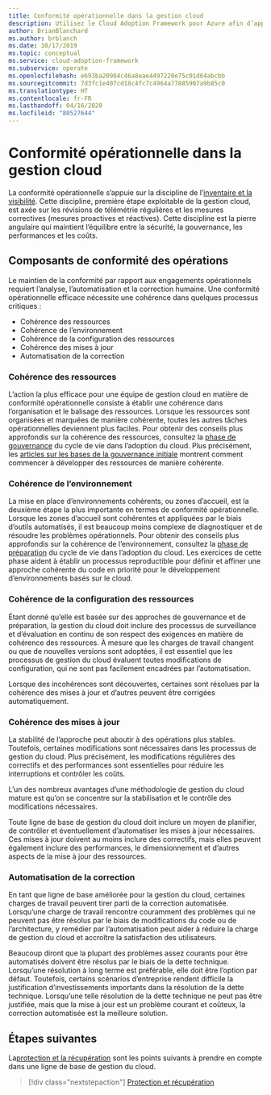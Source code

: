 ```yaml
---
title: Conformité opérationnelle dans la gestion cloud
description: Utilisez le Cloud Adoption Framework pour Azure afin d’apprendre à maintenir une conformité aux engagements opérationnels.
author: BrianBlanchard
ms.author: brblanch
ms.date: 10/17/2019
ms.topic: conceptual
ms.service: cloud-adoption-framework
ms.subservice: operate
ms.openlocfilehash: e693ba20984c46a8eae4497220e75c01d64abcbb
ms.sourcegitcommit: 7d3fc1e407cd18c4fc7c4964a77885907a9b85c0
ms.translationtype: HT
ms.contentlocale: fr-FR
ms.lasthandoff: 04/16/2020
ms.locfileid: "80527644"
---
```

# <a name="operational-compliance-in-cloud-management"></a>Conformité opérationnelle dans la gestion cloud

La conformité opérationnelle s’appuie sur la discipline de l’[inventaire et la visibilité](./inventory.md). Cette discipline, première étape exploitable de la gestion cloud, est axée sur les révisions de télémétrie régulières et les mesures correctives (mesures proactives et réactives). Cette discipline est la pierre angulaire qui maintient l’équilibre entre la sécurité, la gouvernance, les performances et les coûts.

## <a name="components-of-operations-compliance"></a>Composants de conformité des opérations

Le maintien de la conformité par rapport aux engagements opérationnels requiert l’analyse, l’automatisation et la correction humaine. Une conformité opérationnelle efficace nécessite une cohérence dans quelques processus critiques :

- Cohérence des ressources
- Cohérence de l’environnement
- Cohérence de la configuration des ressources
- Cohérence des mises à jour
- Automatisation de la correction

### <a name="resource-consistency"></a>Cohérence des ressources

L’action la plus efficace pour une équipe de gestion cloud en matière de conformité opérationnelle consiste à établir une cohérence dans l’organisation et le balisage des ressources. Lorsque les ressources sont organisées et marquées de manière cohérente, toutes les autres tâches opérationnelles deviennent plus faciles. Pour obtenir des conseils plus approfondis sur la cohérence des ressources, consultez la [phase de gouvernance](../../govern/index.md) du cycle de vie dans l’adoption du cloud. Plus précisément, les [articles sur les bases de la gouvernance initiale](../../govern/initial-foundation.md) montrent comment commencer à développer des ressources de manière cohérente.

### <a name="environment-consistency"></a>Cohérence de l’environnement

La mise en place d’environnements cohérents, ou zones d’accueil, est la deuxième étape la plus importante en termes de conformité opérationnelle. Lorsque les zones d’accueil sont cohérentes et appliquées par le biais d’outils automatisés, il est beaucoup moins complexe de diagnostiquer et de résoudre les problèmes opérationnels. Pour obtenir des conseils plus approfondis sur la cohérence de l’environnement, consultez la [phase de préparation](../../ready/index.md) du cycle de vie dans l’adoption du cloud. Les exercices de cette phase aident à établir un processus reproductible pour définir et affiner une approche cohérente du code en priorité pour le développement d’environnements basés sur le cloud.

### <a name="resource-configuration-consistency"></a>Cohérence de la configuration des ressources

Étant donné qu’elle est basée sur des approches de gouvernance et de préparation, la gestion du cloud doit inclure des processus de surveillance et d’évaluation en continu de son respect des exigences en matière de cohérence des ressources. À mesure que les charges de travail changent ou que de nouvelles versions sont adoptées, il est essentiel que les processus de gestion du cloud évaluent toutes modifications de configuration, qui ne sont pas facilement encadrées par l’automatisation.

Lorsque des incohérences sont découvertes, certaines sont résolues par la cohérence des mises à jour et d’autres peuvent être corrigées automatiquement.

### <a name="update-consistency"></a>Cohérence des mises à jour

La stabilité de l’approche peut aboutir à des opérations plus stables. Toutefois, certaines modifications sont nécessaires dans les processus de gestion du cloud. Plus précisément, les modifications régulières des correctifs et des performances sont essentielles pour réduire les interruptions et contrôler les coûts.

L’un des nombreux avantages d’une méthodologie de gestion du cloud mature est qu’on se concentre sur la stabilisation et le contrôle des modifications nécessaires.

Toute ligne de base de gestion du cloud doit inclure un moyen de planifier, de contrôler et éventuellement d’automatiser les mises à jour nécessaires. Ces mises à jour doivent au moins inclure des correctifs, mais elles peuvent également inclure des performances, le dimensionnement et d’autres aspects de la mise à jour des ressources.

### <a name="remediation-automation"></a>Automatisation de la correction

En tant que ligne de base améliorée pour la gestion du cloud, certaines charges de travail peuvent tirer parti de la correction automatisée. Lorsqu’une charge de travail rencontre couramment des problèmes qui ne peuvent pas être résolus par le biais de modifications du code ou de l’architecture, y remédier par l’automatisation peut aider à réduire la charge de gestion du cloud et accroître la satisfaction des utilisateurs.

Beaucoup diront que la plupart des problèmes assez courants pour être automatisés doivent être résolus par le biais de la dette technique. Lorsqu’une résolution à long terme est préférable, elle doit être l’option par défaut. Toutefois, certains scénarios d’entreprise rendent difficile la justification d’investissements importants dans la résolution de la dette technique. Lorsqu’une telle résolution de la dette technique ne peut pas être justifiée, mais que la mise à jour est un problème courant et coûteux, la correction automatisée est la meilleure solution.

## <a name="next-steps"></a>Étapes suivantes

La[protection et la récupération](./protect.md) sont les points suivants à prendre en compte dans une ligne de base de gestion du cloud.

> [!div class="nextstepaction"]
> [Protection et récupération](./protect.md)
